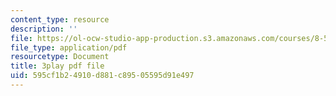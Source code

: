 ```yaml
---
content_type: resource
description: ''
file: https://ol-ocw-studio-app-production.s3.amazonaws.com/courses/8-591j-systems-biology-fall-2014/595cf1b24910d881c89505595d91e497_Cn5K8R8cEiI.pdf
file_type: application/pdf
resourcetype: Document
title: 3play pdf file
uid: 595cf1b2-4910-d881-c895-05595d91e497
---
```

